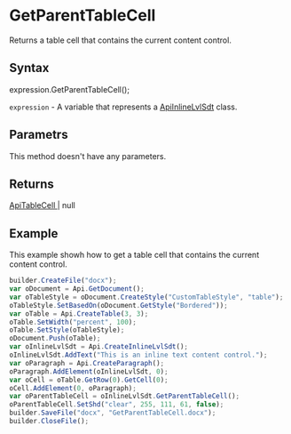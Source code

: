 # GetParentTableCell

Returns a table cell that contains the current content control.

## Syntax

expression.GetParentTableCell();

`expression` - A variable that represents a [ApiInlineLvlSdt](../ApiInlineLvlSdt.md) class.

## Parametrs

This method doesn't have any parameters.

## Returns

[ApiTableCell ](../../ApiTableCell/ApiTableCell.md) &#124; null

## Example

This example showh how to get a table cell that contains the current content control.

```javascript
builder.CreateFile("docx");
var oDocument = Api.GetDocument();
var oTableStyle = oDocument.CreateStyle("CustomTableStyle", "table");
oTableStyle.SetBasedOn(oDocument.GetStyle("Bordered"));
var oTable = Api.CreateTable(3, 3);
oTable.SetWidth("percent", 100);
oTable.SetStyle(oTableStyle);
oDocument.Push(oTable);
var oInlineLvlSdt = Api.CreateInlineLvlSdt();
oInlineLvlSdt.AddText("This is an inline text content control.");
var oParagraph = Api.CreateParagraph();
oParagraph.AddElement(oInlineLvlSdt, 0);
var oCell = oTable.GetRow(0).GetCell(0);
oCell.AddElement(0, oParagraph);
var oParentTableCell = oInlineLvlSdt.GetParentTableCell();
oParentTableCell.SetShd("clear", 255, 111, 61, false);
builder.SaveFile("docx", "GetParentTableCell.docx");
builder.CloseFile();
```